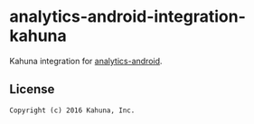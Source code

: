 analytics-android-integration-kahuna
======================================

Kahuna integration for [analytics-android](https://github.com/Kahuna/segment-android-integration).

## License

```
Copyright (c) 2016 Kahuna, Inc.
```
